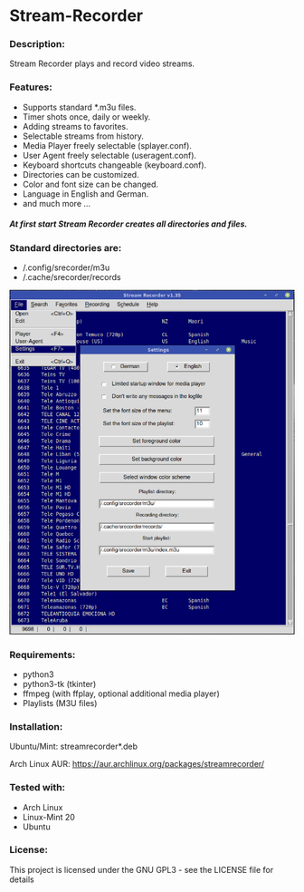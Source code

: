 # Stream-Recorder

### Description:
Stream Recorder plays and record video streams.

### Features:
- Supports standard *.m3u files.
- Timer shots once, daily or weekly.
- Adding streams to favorites.
- Selectable streams from history.
- Media Player freely selectable (splayer.conf).
- User Agent freely selectable (useragent.conf).
- Keyboard shortcuts changeable (keyboard.conf).
- Directories can be customized.
- Color and font size can be changed.
- Language in English and German.
- and much more ...

##### At first start Stream Recorder creates all directories and files.

### Standard directories are:
- /.config/srecorder/m3u
- /.cache/srecorder/records

![alt text](https://github.com/sc44/Stream-Recorder/blob/main/screenshot.png)

### Requirements:

- python3
- python3-tk (tkinter)
- ffmpeg (with ffplay, optional additional media player)
- Playlists (M3U files)

### Installation:

Ubuntu/Mint: streamrecorder*.deb

Arch Linux AUR: https://aur.archlinux.org/packages/streamrecorder/

### Tested with:

- Arch Linux
- Linux-Mint 20
- Ubuntu

### License:
This project is licensed under the GNU GPL3 - see the LICENSE file for details
